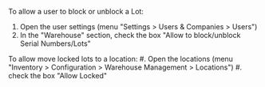 To allow a user to block or unblock a Lot:

1.  Open the user settings (menu "Settings \> Users & Companies \>
    Users")
2.  In the "Warehouse" section, check the box "Allow to block/unblock
    Serial Numbers/Lots"

To allow move locked lots to a location: \#. Open the locations (menu
"Inventory \> Configuration \> Warehouse Management \> Locations") \#.
check the box "Allow Locked"
